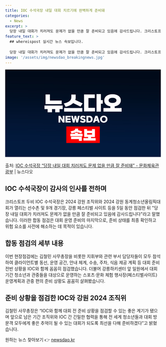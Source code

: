 ```yaml
---
title: IOC 수석국장 내일 대회 치르기에 완벽하게 준비돼
categories:
  - News
excerpt: >
  당장 내일 대회가 치러져도 문제가 없을 만큼 잘 준비되고 있음에 감사드립니다. 크리스토프 두비 IOC 수석국…
feature_text: >
  ## whereispost 실시간 뉴스 속보입니다.

  당장 내일 대회가 치러져도 문제가 없을 만큼 잘 준비되고 있음에 감사드립니다. 크리스토프 두비 IOC 수석국…
image: '/assets/img/newsdao_breakingnews.jpg'
---
```


![뉴스다오 속보](/assets/img/newsdao_breakingnews.jpg)

<p>출처: <a href="https://newsdao.kr/3010" rel="dofollow">IOC 수석국장 “당장 내일 대회 치러져도 문제 없을 만큼 잘 준비돼” - 문화체육관광부</a> | 뉴스다오</p>

<h2 data-ke-size="size26">IOC 수석국장이 감사의 인사를 전하며</h2>
<p data-ke-size="size16">크리스토프 두비 IOC 수석국장은 2024 강원 조직위와 2024 강원 동계청소년올림픽대회가 열리는 선수촌 및 9개 경기장, 강릉 페스티벌 사이트 등을 5일 동안 점검한 뒤 "당장 내일 대회가 치러져도 문제가 없을 만큼 잘 준비되고 있음에 감사드립니다"라고 말했습니다. 이러한 합동 점검은 대회 운영 준비의 마지막으로, 준비 상태를 최종 확인하고 위험 요소를 사전에 해소하는 데 목적이 있습니다.</p>

<h2 data-ke-size="size26">합동 점검의 세부 내용</h2>
<p data-ke-size="size16">이번 현장점검에는 김철민 사무총장을 비롯한 지휘부와 관련 부서 담당자들이 모두 참석하여 클라이언트별 동선, 운영 공간, 안내 체계, 수송, 주차, 식음 제공 계획 등 대회 준비 전반 상황을 IOC와 함께 꼼꼼히 점검했습니다. 더불어 강릉하키센터 앞 일원에서 대회 기간 청소년과 관중들을 대상으로 운영하는 스포츠·문화 체험 행사장(페스티벌사이트) 운영계획과 관중 편의 준비 상황도 꼼꼼히 살펴봤습니다.</p>

<h2 data-ke-size="size26">준비 상황을 점검한 IOC와 강원 2024 조직위</h2>
<p data-ke-size="size16">김철민 사무총장은 “IOC와 함께 대회 전 준비 상황을 점검할 수 있는 좋은 계기가 됐으며 앞으로 남은 기간 조직위와 IOC 간 긴밀한 협력을 통해 전 세계 청소년들과 대회 방문객 모두에게 좋은 추억이 될 수 있는 대회가 되도록 최선을 다해 준비하겠다”고 밝혔습니다.</p>
 

원하는 뉴스 찾아보기 👉 <a href="https://newsdao.kr" rel="dofollow">newsdao.kr</a>


